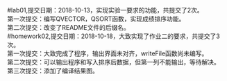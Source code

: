 #lab01,提交日期：2018-10-13，实现实验一要求的功能，共提交了2次。   
    第一次提交：编写QVECTOR，QSORT函数，实现成绩排序功能。   
    第二次提交：改变了README文件的后缀名。  
        #homework02,提交日期：2018-10-18，大致实现了作业二的要求，共提交了3次。  
        第一次提交：大致完成了程序，输出界面未对齐，writeFile函数尚未编写。  
        第二次提交：可以输出程序和写入排序后数据，但第一列不能输出，等待解决。  
        第三次提交：添加了编译结果图。  
